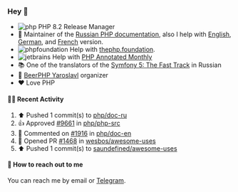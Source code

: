 ### Hey 👋

- ![php](https://user-images.githubusercontent.com/4685504/174548850-037dfd35-3b33-4154-9c50-95efd45ba66a.png) PHP 8.2 Release Manager
- 📖 Maintainer of the [Russian PHP documentation](https://github.com/php/doc-ru), also I help with [English](https://github.com/php/doc-en), [German](https://github.com/php/doc-de), and [French](https://github.com/php/doc-fr) version.
- ![phpfoundation](https://user-images.githubusercontent.com/4685504/174548733-72f62c18-f57e-47a6-8201-cb3d87e06b98.png) Help with [thephp.foundation](https://github.com/ThePHPF/thephp.foundation).
- ![jetbrains](https://user-images.githubusercontent.com/4685504/174548471-693a0e41-4db3-4251-a452-71518bfc5359.png) Help with [PHP Annotated Monthly](https://blog.jetbrains.com/phpstorm/tag/php-annotated-monthly/)
- 📚 One of the translators of
  the [Symfony 5: The Fast Track](https://symfony.com/doc/current/the-fast-track/ru/index.html)
  in Russian
- 🍻 [BeerPHP Yaroslavl](https://github.com/beerphp/yaroslavl) organizer
- ❤️ Love PHP

#### 👨‍💻 Recent Activity

<!--RECENT_ACTIVITY:start-->
1. ⬆️ Pushed 1 commit(s) to [php/doc-ru](https://github.com/php/doc-ru)
2. 👍 Approved [#9661](https://github.com/php/php-src/pull/9661#pullrequestreview-1158937735) in [php/php-src](https://github.com/php/php-src)
3. 💬 Commented on [#1916](https://github.com/php/doc-en/pull/1916#issuecomment-1293969113) in [php/doc-en](https://github.com/php/doc-en)
4. 💪 Opened PR [#1468](https://github.com/wesbos/awesome-uses/pull/1468) in [wesbos/awesome-uses](https://github.com/wesbos/awesome-uses)
5. ⬆️ Pushed 1 commit(s) to [saundefined/awesome-uses](https://github.com/saundefined/awesome-uses)
<!--RECENT_ACTIVITY:end-->

#### 💌 How to reach out to me

You can reach me by email or [Telegram](https://t.me/saundefined).
